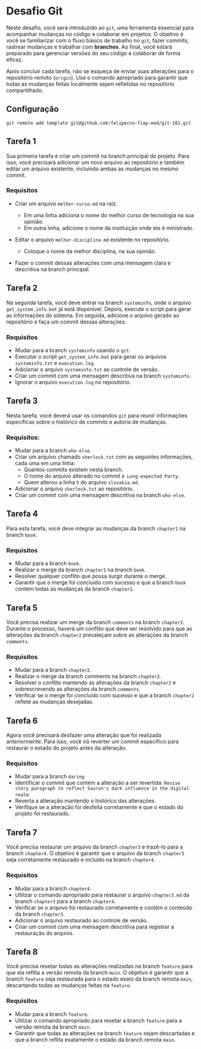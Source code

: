 # Desafio Git

Neste desafio, você será introduzido ao `git`, uma ferramenta essencial para acompanhar mudanças no código e colaborar em projetos. O objetivo é você se familiarizar com o fluxo básico de trabalho no `git`, fazer commits, rastrear mudanças e trabalhar com __branches__. Ao final, você estará preparado para gerenciar versões do seu código e colaborar de forma eficaz.

Após concluir cada tarefa, não se esqueça de enviar suas alterações para o repositório remoto (`origin`). Use o comando apropriado para garantir que todas as mudanças feitas localmente sejam refletidas no repositório compartilhado.

## Configuração

```
git remote add template git@github.com:felipecvo-fiap-mad/git-101.git
```

## Tarefa 1

Sua primeira tarefa é criar um commit na branch principal do projeto. Para isso, você precisará adicionar um novo arquivo ao repositório e também editar um arquivo existente, incluindo ambas as mudanças no mesmo commit.

### Requisitos

- Criar um arquivo `melhor-curso.md` na raiz.
  - Em uma linha adiciona o nome do melhor curso de tecnologia na sua opinião.
  - Em outra linha, adicione o nome da instituição onde ele é ministrado.

- Editar o arquivo `melhor-disciplina.md` existente no repositório.
  - Coloque o nome da melhor disciplina, na sua opinião.

- Fazer o commit dessas alterações com uma mensagem clara e descritiva na branch principal.

## Tarefa 2

Na segunda tarefa, você deve entrar na branch `systeminfo`, onde o arquivo `get_system_info.bat` já está disponível. Depois, execute o script para gerar as informações do sistema. Em seguida, adicione o arquivo gerado ao repositório e faça um commit dessas alterações.

### Requisitos

- Mudar para a branch `systeminfo` usando o `git`.
- Executar o script `get_system_info.bat` para gerar os arquivos `systeminfo.txt` e `execution.log`.
- Adicionar o arquivo `systeminfo.txt` ao controle de versão.
- Criar um commit com uma mensagem descritiva na branch `systeminfo`.
- Ignorar o arquivo `execution.log` no repositório.

## Tarefa 3

Nesta tarefa, você deverá usar os comandos `git` para reunir informações específicas sobre o histórico de commits e autoria de mudanças.

### Requisitos:

- Mudar para a branch `who-else`.
- Criar um arquivo chamado `sherlock.txt` com as seguintes informações, cada uma em uma linha:
  - Quantos commits existem nesta branch.
  - O nome do arquivo alterado no commit `A Long-expected Party`.
  - Quem alterou a linha `5` do arquivo `slovakia.md`.
- Adicionar o arquivo `sherlock.txt` ao repositório.
- Criar um commit com uma mensagem descritiva na branch `who-else`.

## Tarefa 4

Para esta tarefa, você deve integrar as mudanças da branch `chapter1` na branch `book`.

### Requisitos

- Mudar para a branch `book`.
- Realizar o merge da branch `chapter1` na branch `book`.
- Resolver qualquer conflito que possa surgir durante o merge.
- Garantir que o merge foi concluído com sucesso e que a branch `book` contém todas as mudanças da branch `chapter1`.

## Tarefa 5

Você precisa realizar um merge da branch `comments` na branch `chapter2`. Durante o processo, haverá um conflito que deve ser resolvido para que as alterações da branch `chapter2` prevaleçam sobre as alterações da branch `comments`.

### Requisitos

- Mudar para a branch `chapter2`.
- Realizar o merge da branch comments na branch `chapter2`.
- Resolver o conflito mantendo as alterações da branch `chapter2` e sobrescrevendo as alterações da branch `comments`.
- Verificar se o merge foi concluído com sucesso e que a branch `chapter2` reflete as mudanças desejadas.

## Tarefa 6

Agora você precisará desfazer uma alteração que foi realizada anteriormente. Para isso, você irá reverter um commit específico para restaurar o estado do projeto antes da alteração.

### Requisitos

- Mudar para a branch `daring`
- Identificar o commit que contém a alteração a ser revertida: `Revise story paragraph to reflect Sauron's dark influence in the digital realm`.
- Reverta a alteração mantendo o histórico das alterações.
- Verifique se a alteração foi desfeita corretamente e que o estado do projeto foi restaurado.

## Tarefa 7

Você precisa restaurar um arquivo da branch `chapter3` e trazê-lo para a branch `chapter4`. O objetivo é garantir que o arquivo da branch `chapter3` seja corretamente restaurado e incluído na branch `chapter4`.

### Requisitos

- Mudar para a branch `chapter4`.
- Utilizar o comando apropriado para restaurar o arquivo `chapter3.md` da branch `chapter3` para a branch `chapter4`.
- Verificar se o arquivo foi restaurado corretamente e contém o conteúdo da branch `chapter3`.
- Adicionar o arquivo restaurado ao controle de versão.
- Criar um commit com uma mensagem descritiva para registrar a restauração do arquivo.

## Tarefa 8

Você precisa resetar todas as alterações realizadas na branch `feature` para que ela reflita a versão remota da branch `main`. O objetivo é garantir que a branch `feature` seja restaurada para o estado exato da branch remota `main`, descartando todas as mudanças feitas na `feature`.

### Requisitos

- Mudar para a branch `feature`.
- Utilizar o comando apropriado para resetar a branch `feature` para a versão remota da branch `main`.
- Garantir que todas as alterações na branch `feature` sejam descartadas e que a branch reflita exatamente o estado da branch remota `main`.
